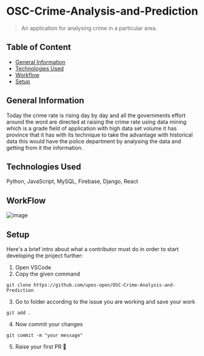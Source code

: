 # OSC-Crime-Analysis-and-Prediction
> An application for analysing crime in a particular area.

## Table of Content
* [General Information](#general-information)
* [Technologies Used](#general-information)
* [Workflow](#workflow)
* [Setup](#setup)

## General Information
Today the crime rate is rising day by day and all the governments effort around the word are directed at raising the crime rate using data mining which is a grade field of application with high data set volume it has province that it has with its technique to take the advantage with historical data this would have the police department by analysing the data and getting from it the information.

## Technologies Used
Python, JavaScript, MySQL, Firebase, Django, React

## WorkFlow
![image](https://user-images.githubusercontent.com/78318301/171686790-98cd608d-96d6-43f6-8a0d-4703649a8733.png)

## Setup
Here's a brief intro about what a contributor must do in order to start developing the project further:
1. Open VSCode 
2. Copy the given command
```shell
git clone https://github.com/upes-open/OSC-Crime-Analysis-and-Prediction
```
3. Go to folder according to the issue you are working and save your work
```shell
git add .
```
4. Now commit your changes
```shell
git commit -m "your message"
```
5. Raise your first PR :partying_face:



